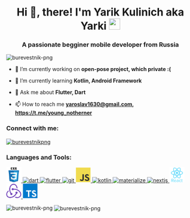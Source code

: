 <h1 align="center">Hi 👋, there! I'm Yarik Kulinich aka Yarki  <img src="https://cultofthepartyparrot.com/parrots/hd/githubparrot.gif" width="30" height="30"/></h1>
<h3 align="center">A passionate begginer mobile developer from Russia</h3>

<p align="left"> <img src="https://komarev.com/ghpvc/?username=burevestnik-png&label=Profile%20views&color=0e75b6&style=flat" alt="burevestnik-png" /> </p>

- 🔭 I’m currently working on **open-pose project, which private :(**

- 🌱 I’m currently learning **Kotlin, Android Framework**

- 💬 Ask me about **Flutter, Dart**

- 📫 How to reach me **yaroslav1630@gmail.com, https://t.me/young_notherner**

<h3 align="left">Connect with me:</h3>
<p align="left">
<a href="https://dev.to/burevestnikpng" target="blank"><img align="center" src="https://cdn.jsdelivr.net/npm/simple-icons@3.0.1/icons/dev-dot-to.svg" alt="burevestnikpng" height="30" width="40" /></a>

<h3 align="left">Languages and Tools:</h3>
<p align="left"> <a href="https://www.w3schools.com/css/" target="_blank"> <img src="https://raw.githubusercontent.com/devicons/devicon/master/icons/css3/css3-original-wordmark.svg" alt="css3" width="40" height="40"/> </a> <a href="https://dart.dev" target="_blank"> <img src="https://www.vectorlogo.zone/logos/dartlang/dartlang-icon.svg" alt="dart" width="40" height="40"/> </a> <a href="https://flutter.dev" target="_blank"> <img src="https://www.vectorlogo.zone/logos/flutterio/flutterio-icon.svg" alt="flutter" width="40" height="40"/> </a> <a href="https://git-scm.com/" target="_blank"> <img src="https://www.vectorlogo.zone/logos/git-scm/git-scm-icon.svg" alt="git" width="40" height="40"/> </a> <a href="https://developer.mozilla.org/en-US/docs/Web/JavaScript" target="_blank"> <img src="https://raw.githubusercontent.com/devicons/devicon/master/icons/javascript/javascript-original.svg" alt="javascript" width="40" height="40"/> </a> <a href="https://kotlinlang.org" target="_blank"> <img src="https://www.vectorlogo.zone/logos/kotlinlang/kotlinlang-icon.svg" alt="kotlin" width="40" height="40"/> </a> <a href="https://materializecss.com/" target="_blank"> <img src="https://raw.githubusercontent.com/prplx/svg-logos/5585531d45d294869c4eaab4d7cf2e9c167710a9/svg/materialize.svg" alt="materialize" width="40" height="40"/> </a> <a href="https://nextjs.org/" target="_blank"> <img src="https://cdn.worldvectorlogo.com/logos/nextjs-3.svg" alt="nextjs" width="40" height="40"/> </a> <a href="https://reactjs.org/" target="_blank"> <img src="https://raw.githubusercontent.com/devicons/devicon/master/icons/react/react-original-wordmark.svg" alt="react" width="40" height="40"/> </a> <a href="https://redux.js.org" target="_blank"> <img src="https://raw.githubusercontent.com/devicons/devicon/master/icons/redux/redux-original.svg" alt="redux" width="40" height="40"/> </a> <a href="https://www.typescriptlang.org/" target="_blank"> <img src="https://raw.githubusercontent.com/devicons/devicon/master/icons/typescript/typescript-original.svg" alt="typescript" width="40" height="40"/> </a> </p>

<p><img align="left" src="https://github-readme-stats.vercel.app/api/top-langs?username=burevestnik-png&show_icons=true&locale=en&layout=compact" alt="burevestnik-png" /></p>

<p>&nbsp;<img align="center" src="https://github-readme-stats.vercel.app/api?username=burevestnik-png&show_icons=true&locale=en" alt="burevestnik-png" /></p>

